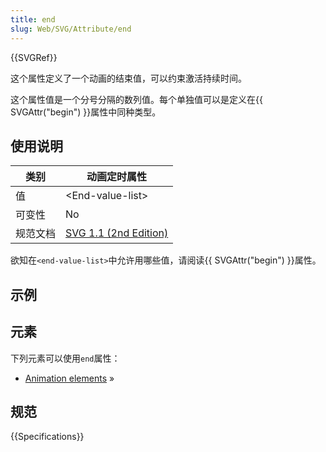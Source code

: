 ```yaml
---
title: end
slug: Web/SVG/Attribute/end
---
```


{{SVGRef}}

这个属性定义了一个动画的结束值，可以约束激活持续时间。

这个属性值是一个分号分隔的数列值。每个单独值可以是定义在{{ SVGAttr("begin") }}属性中同种类型。

## 使用说明

| 类别     | 动画定时属性                                                                |
| -------- | --------------------------------------------------------------------------- |
| 值       | \<End-value-list>                                                           |
| 可变性   | No                                                                          |
| 规范文档 | [SVG 1.1 (2nd Edition)](https://www.w3.org/TR/SVG/animate.html#EndAttribute) |

欲知在`<end-value-list>`中允许用哪些值，请阅读{{ SVGAttr("begin") }}属性。

## 示例

## 元素

下列元素可以使用`end`属性：

- [Animation elements](/zh-CN/docs/Web/SVG/Element#animation) »

## 规范

{{Specifications}}
